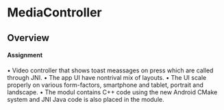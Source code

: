 # MediaController
## Overview 
#### Assignment 
• Video controller that shows toast meassages on press which are called through JNI.
• The app UI have nontrival mix of layouts.
• The UI scale properly on various form-factors, smartphone and tablet, portrait and landscape.
• The modul contains C++ code using the new Android CMake system and JNI Java code is also placed in the module.


